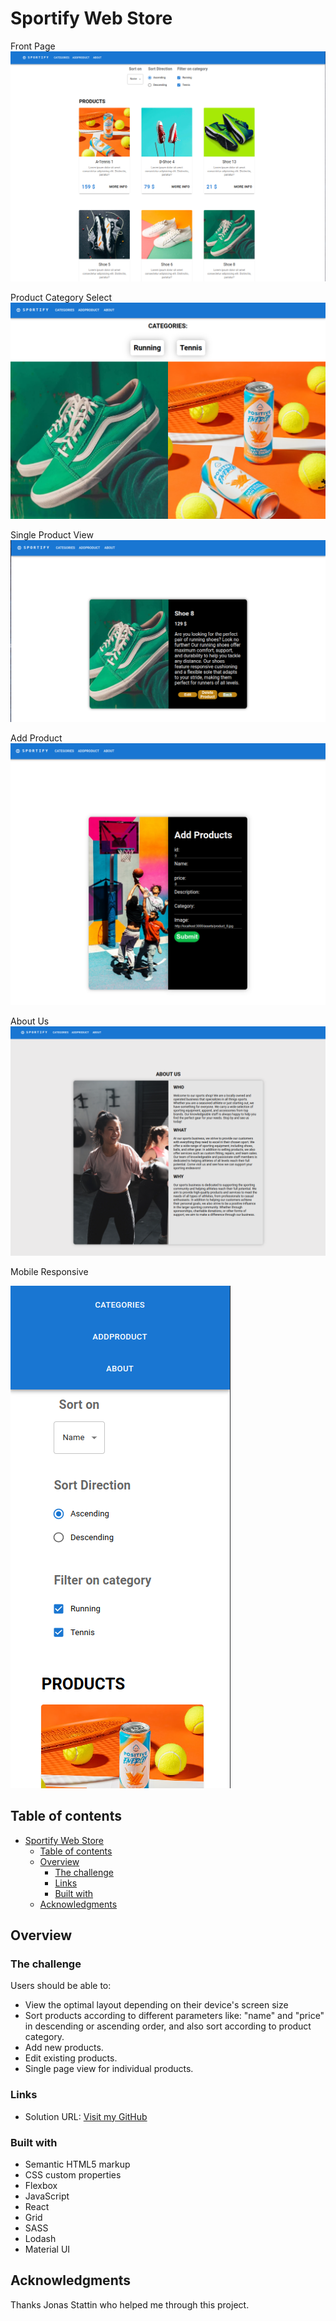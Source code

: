 # Sportify Web Store

Front Page
![](./public/assets/screen_6.png)

Product Category Select
![](./public/assets/screen_3.png)

Single Product View
![](./public/assets/screen_2.png)

Add Product
![](./public/assets/screen_4.png)

About Us
![](./public/assets/screen_5.png)

Mobile Responsive

![](./public/assets/screen_7.png)

## Table of contents

- [Sportify Web Store](#sportify-web-store)
  - [Table of contents](#table-of-contents)
  - [Overview](#overview)
    - [The challenge](#the-challenge)
    - [Links](#links)
    - [Built with](#built-with)
  - [Acknowledgments](#acknowledgments)

## Overview

### The challenge

Users should be able to:

- View the optimal layout depending on their device's screen size
- Sort products according to different parameters like: "name" and "price" in descending or ascending order, and also sort according to product category.
- Add new products.
- Edit existing products.
- Single page view for individual products.

### Links

- Solution URL: [Visit my GitHub](https://github.com/AlexanderWiklow/React-Project-Sports-Items-Web-Store)
<!-- - Live Site URL: [Visit this live project](https://alexanderwiklow.github.io/Project-Landing-Page/product-list-page.html) -->

<!-- ## My process -->

### Built with

- Semantic HTML5 markup
- CSS custom properties
- Flexbox
- JavaScript
- React
- Grid
- SASS
- Lodash
- Material UI

<!-- ### Continued development -->

<!-- ## Author

- Website - [Alexander Wiklöw](https://github.com/AlexanderWiklow/Project-Landing-Page) -->

## Acknowledgments

Thanks Jonas Stattin who helped me through this project.
